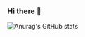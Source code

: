 ### Hi there 👋

![Anurag's GitHub stats](https://github-readme-stats.vercel.app/api?username=xerovice&count_private=true&show_icons=true&theme=nightowl)
<!--
**XeroVice/XeroVice** is a ✨ _special_ ✨ repository because its `README.md` (this file) appears on your GitHub profile.

Here are some ideas to get you started:

- 🔭 I’m currently working on ...
- 🌱 I’m currently learning ...
- 👯 I’m looking to collaborate on ...
- 🤔 I’m looking for help with ...
- 💬 Ask me about ...
- 📫 How to reach me: ...
- 😄 Pronouns: ...
- ⚡ Fun fact: ...
-->
